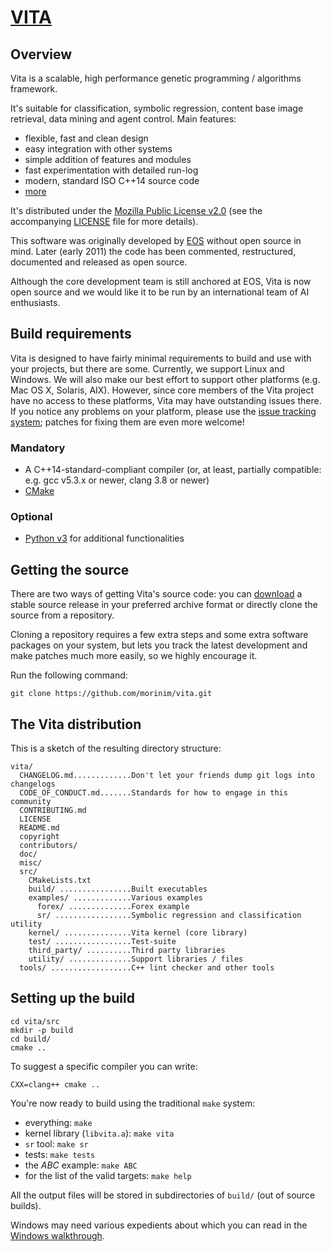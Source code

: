 # [VITA][3] #

## Overview ##

Vita is a scalable, high performance genetic programming / algorithms framework.

It's suitable for classification, symbolic regression, content base image retrieval, data mining and agent control. Main features:

* flexible, fast and clean design
* easy integration with other systems
* simple addition of features and modules
* fast experimentation with detailed run-log
* modern, standard ISO C++14 source code
* [more][2]

It's distributed under the [Mozilla Public License v2.0][7] (see the accompanying [LICENSE][8] file for more details).

This software was originally developed by [EOS][1] without open source in mind. Later (early 2011) the code has been commented, restructured, documented and released as open source.

Although the core development team is still anchored at EOS, Vita is now open source and we would like it to be run by an international team of AI enthusiasts.

## Build requirements ##

Vita is designed to have fairly minimal requirements to build and use with your projects, but there are some. Currently, we support Linux and Windows. We will also make our best effort to support other platforms (e.g. Mac OS X, Solaris, AIX).
However, since core members of the Vita project have no access to these platforms, Vita may have outstanding issues there. If you notice any problems on your platform, please use the
[issue tracking system][9]; patches for fixing them are even more welcome!

### Mandatory ###

* A C++14-standard-compliant compiler (or, at least, partially compatible: e.g. gcc v5.3.x or newer, clang 3.8 or newer)
* [CMake][5]

### Optional ###

* [Python v3][4] for additional functionalities

## Getting the source ##

There are two ways of getting Vita's source code: you can [download][10] a stable source release in your preferred archive format or directly clone the source from a repository.

Cloning a repository requires a few extra steps and some extra software packages on your system, but lets you track the latest development and make patches much more easily, so we highly encourage it.

Run the following command:

```
git clone https://github.com/morinim/vita.git
```

## The Vita distribution ##

This is a sketch of the resulting directory structure:
```
vita/
  CHANGELOG.md.............Don't let your friends dump git logs into changelogs
  CODE_OF_CONDUCT.md.......Standards for how to engage in this community
  CONTRIBUTING.md
  LICENSE
  README.md
  copyright
  contributors/
  doc/
  misc/
  src/
    CMakeLists.txt
    build/ ................Built executables
    examples/ .............Various examples
      forex/ ..............Forex example
      sr/ .................Symbolic regression and classification utility
    kernel/ ...............Vita kernel (core library)
    test/ .................Test-suite
    third_party/ ..........Third party libraries
    utility/ ..............Support libraries / files
  tools/ ..................C++ lint checker and other tools
```

## Setting up the build ##

```shell
cd vita/src
mkdir -p build
cd build/
cmake ..
```

To suggest a specific compiler you can write:

```shell
CXX=clang++ cmake ..
```

You're now ready to build using the traditional `make` system:

* everything: `make`
* kernel library (`libvita.a`): `make vita`
* `sr` tool: `make sr`
* tests: `make tests`
* the *ABC* example: `make ABC`
* for the list of the valid targets: `make help`

All the output files will be stored in subdirectories of `build/` (out of source builds).

Windows may need various expedients about which you can read in the [Windows walkthrough][6].


[1]: https://www.eosdev.it/
[2]: https://github.com/morinim/vita/wiki/features
[3]: https://github.com/morinim/vita
[4]: http://www.python.org/
[5]: https://cmake.org/
[6]: https://github.com/morinim/vita/wiki/win_build
[7]: https://www.mozilla.org/MPL/2.0/
[8]: https://github.com/morinim/vita/blob/master/LICENSE
[9]: https://github.com/morinim/vita/issues
[10]: https://github.com/morinim/vita/archive/master.zip